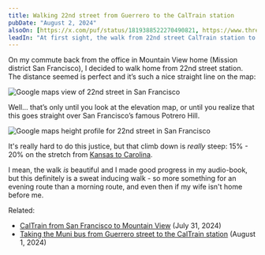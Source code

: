 ```yaml
---
title: Walking 22nd street from Guerrero to the CalTrain station
pubDate: "August 2, 2024"
alsoOn: [https://x.com/puf/status/1819388522270490821, https://www.threads.net/@frankpuf/post/C-LAQTYpR8K, https://c.im/@puf/112893061163306532, https://bsky.app/profile/puf.bsky.social/post/3kyqmw345n422]
leadIn: "At first sight, the walk from 22nd street CalTrain station to my home in the Mission is a breeze. It's pretty much a straight line! But then I realized: that's Potrero hill in the middle there - so what will the climb/descent be like?"
---
```

On my commute back from the office in Mountain View home (Mission district San Francisco), I decided to walk home from 22nd street station. The distance seemed is perfect and it’s such a nice straight line on the map:

![Google maps view of 22nd street in San Francisco](https://i.imgur.com/YgH1JME.png)

Well… that’s only until you look at the elevation map, or until you realize that this goes straight over San Francisco’s famous Potrero Hill.

![Google maps height profile for 22nd street in San Francisco](https://i.imgur.com/Uy6M2d9.png)

It's really hard to do this justice, but that climb down is *really* steep: 15% - 20% on the stretch from [Kansas to Carolina](https://maps.app.goo.gl/Zn7HLVFUyLavgooK7).

I mean, the walk *is* beautiful and I made good progress in my audio-book, but this definitely is a sweat inducing walk - so more something for an evening route than a morning route, and even then if my wife isn't home before me.

Related:

 * [CalTrain from San Francisco to Mountain View](/socials/2024-07-31-caltrain-from-san-francisco-to-mountain-view) (July 31, 2024)
 * [Taking the Muni bus from Guerrero street to the CalTrain station](https://puf.io/socials/2024-08-01-muni-bus-to-caltrain-station) (August 1, 2024)
 